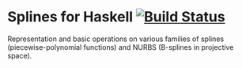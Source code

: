 Splines for Haskell [![Build Status](https://travis-ci.org/mokus0/splines.svg)](https://travis-ci.org/mokus0/splines)
======================

Representation and basic operations on various families of splines (piecewise-polynomial functions) and NURBS (B-splines in projective space).
